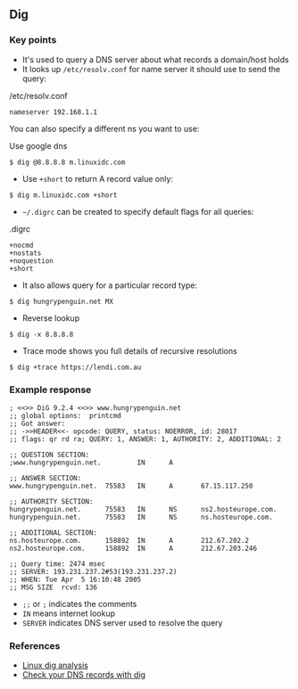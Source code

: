 ## Dig

### Key points

- It's used to query a DNS server about what records a domain/host holds
- It looks up `/etc/resolv.conf` for name server it should use to send the query:

/etc/resolv.conf
```
nameserver 192.168.1.1
```
You can also specify a different ns you want to use:

Use google dns
```shell
$ dig @8.8.8.8 m.linuxidc.com
```

- Use `+short` to return A record value only:

```shell
$ dig m.linuxidc.com +short
```
- `~/.digrc` can be created to specify default flags for all queries:

.digrc
```
+nocmd
+nostats
+noquestion
+short
```

- It also allows query for a particular record type:

```shell
$ dig hungrypenguin.net MX
```

- Reverse lookup

```
$ dig -x 8.8.8.8
```

- Trace mode shows you full details of recursive resolutions

```
$ dig +trace https://lendi.com.au
```


### Example response

```shell
; <<>> DiG 9.2.4 <<>> www.hungrypenguin.net
;; global options:  printcmd
;; Got answer:
;; ->>HEADER<<- opcode: QUERY, status: NOERROR, id: 28017
;; flags: qr rd ra; QUERY: 1, ANSWER: 1, AUTHORITY: 2, ADDITIONAL: 2

;; QUESTION SECTION:
;www.hungrypenguin.net.         IN      A

;; ANSWER SECTION:
www.hungrypenguin.net.  75583   IN      A       67.15.117.250

;; AUTHORITY SECTION:
hungrypenguin.net.      75583   IN      NS      ns2.hosteurope.com.
hungrypenguin.net.      75583   IN      NS      ns.hosteurope.com.

;; ADDITIONAL SECTION:
ns.hosteurope.com.      158892  IN      A       212.67.202.2
ns2.hosteurope.com.     158892  IN      A       212.67.203.246

;; Query time: 2474 msec
;; SERVER: 193.231.237.2#53(193.231.237.2)
;; WHEN: Tue Apr  5 16:10:48 2005
;; MSG SIZE  rcvd: 136
```

- `;;` or `;` indicates the comments
- `IN` means internet lookup
- `SERVER` indicates DNS server used to resolve the query

### References

- [Linux dig analysis](https://www.linuxprobe.com/linux-dig-analysis.html)
- [Check your DNS records with dig](https://www.linux.com/training-tutorials/check-your-dns-records-dig/)
